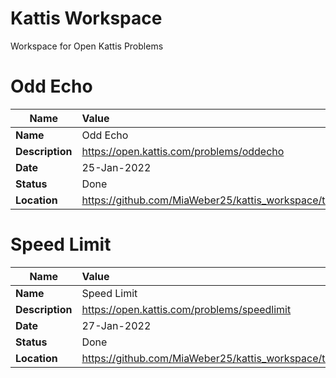 # Kattis Workspace
Workspace for Open Kattis Problems


# Odd Echo 
| Name| Value|
|----------------|:---------------------------------------|
| **Name**       |Odd Echo|
| **Description**|https://open.kattis.com/problems/oddecho|
| **Date**   |25-Jan-2022|
| **Status**     |Done|
| **Location**   |https://github.com/MiaWeber25/kattis_workspace/tree/main/oddEcho|

# Speed Limit 
| Name| Value|
|----------------|:---------------------------------------|
| **Name**       |Speed Limit|
| **Description**|https://open.kattis.com/problems/speedlimit|
| **Date**   |27-Jan-2022|
| **Status**     |Done|
| **Location**   |https://github.com/MiaWeber25/kattis_workspace/tree/main/speedLimit|
